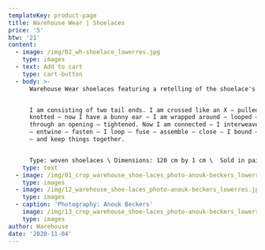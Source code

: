 ```yaml
---
templateKey: product-page
title: Warehouse Wear | Shoelaces
price: '5'
btw: '21'
content:
  - image: /img/02_wh-shoelace_lowerres.jpg
    type: images
  - text: Add to cart
    type: cart-button
  - body: >-
      Warehouse Wear shoelaces featuring a retelling of the shoelace's being:


      I am consisting of two tail ends. I am crossed like an X – pulled on –
      knotted – now I have a bunny ear – I am wrapped around – looped – pulled
      through an opening – tightened. Now I am connected – I interweave – zigzag
      – entwine – fasten – I loop – fuse – assemble – close – I bound – secure 
      – and keep things together.


      Type: woven shoelaces \ Dimensions: 120 cm by 1 cm \  Sold in pairs
    type: text
  - image: /img/01_crop_warehouse_shoe-laces_photo-anouk-beckers_lowerres.jpg
    type: images
  - image: /img/12_warehouse_shoe-laces_photo-anouk-beckers_lowerres.jpg
    type: images
  - caption: 'Photography: Anouk Beckers'
    image: /img/13_crop_warehouse_shoe-laces_photo-anouk-beckers_lowerres.jpg
    type: images
author: Warehouse
date: '2020-11-04'
---
```



